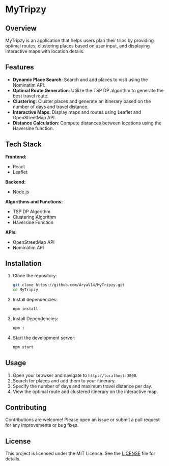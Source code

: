 
# MyTripzy

## Overview

MyTripzy is an application that helps users plan their trips by providing optimal routes, clustering places based on user input, and displaying interactive maps with location details.

## Features

- **Dynamic Place Search**: Search and add places to visit using the Nominatim API.
- **Optimal Route Generation**: Utilize the TSP DP algorithm to generate the best travel route.
- **Clustering**: Cluster places and generate an itinerary based on the number of days and travel distance.
- **Interactive Maps**: Display maps and routes using Leaflet and OpenStreetMap API.
- **Distance Calculation**: Compute distances between locations using the Haversine function.

## Tech Stack

**Frontend:**
- React
- Leaflet

**Backend:**
- Node.js

**Algorithms and Functions:**
- TSP DP Algorithm
- Clustering Algorithm
- Haversine Function

**APIs:**
- OpenStreetMap API
- Nominatim API

## Installation

1. Clone the repository:
   ```bash
   git clone https://github.com/AryaV14/MyTripzy.git
   cd MyTripzy
   ```

2. Install dependencies:
   ```bash
   npm install
   ```

3. Install Dependencies:
   ```bash
   npm i
   ```
4. Start the development server:
   ```bash
   npm start
   ```

## Usage

1. Open your browser and navigate to `http://localhost:3000`.
2. Search for places and add them to your itinerary.
3. Specify the number of days and maximum travel distance per day.
4. View the optimal route and clustered itinerary on the interactive map.

## Contributing

Contributions are welcome! Please open an issue or submit a pull request for any improvements or bug fixes.

## License

This project is licensed under the MIT License. See the [LICENSE](LICENSE) file for details.

